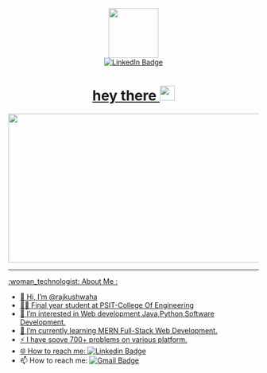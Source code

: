 <div id="header" align="center">
  <img src="https://media.giphy.com/media/M9gbBd9nbDrOTu1Mqx/giphy.gif" width="100"/>
</div>
<div id="badges" align="center">
  <a href="https://www.linkedin.com/in/raj-kushwaha-92611b20a/">
    <img src="https://img.shields.io/badge/LinkedIn-blue?style=for-the-badge&logo=linkedin&logoColor=white" alt="LinkedIn Badge"/>
 
</div>
<div align="center">
  <img src="https://komarev.com/ghpvc/?username=Rajkushwaha0&style=flat-square&color=blue" alt="" />
</div>


<h1 align="center">
  hey there
  <img src="https://media.giphy.com/media/hvRJCLFzcasrR4ia7z/giphy.gif" width="30px"/>
</h1>
<div align="center">
  <img src="https://media.giphy.com/media/dWesBcTLavkZuG35MI/giphy.gif" width="600" height="300"/>
</div>
<hr>
:woman_technologist: About Me :

- 👋 Hi, I’m @rajkushwaha
- 👨‍🎓 Final year student at PSIT-College Of Engineering
- 👀 I’m interested in Web development,Java,Python,Software Development.
- 🌱 I’m currently learning MERN Full-Stack Web Development.
- ⚡ I have soove 700+ problems on various platform.
- 🌐 How to reach me: [![Linkedin Badge](https://img.shields.io/badge/-Raj-blue?style=flat&logo=Linkedin&logoColor=white)](linkedin.com/in/raj-kushwaha-92611b20a/)
- 📫 How to reach me:  [![Gmail Badge](https://img.shields.io/badge/-Raj-blue?style=flat&logo=Linkedin&logoColor=white)](linkedin.com/in/raj-kushwaha-92611b20a/)

<!---
Rajintern/Rajintern is a ✨ special ✨ repository because its `README.md` (this file) appears on your GitHub profile.
You can click the Preview link to take a look at your changes.
--->

